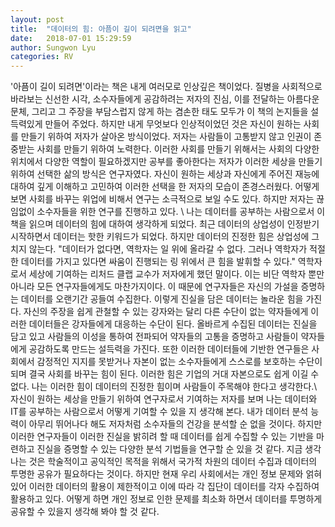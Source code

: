```yaml
---
layout: post
title:  "데이터의 힘: 아픔이 길이 되려면을 읽고"
date:   2018-07-01 15:29:59
author: Sungwon Lyu
categories: RV
---
```


'아픔이 길이 되려면'이라는 책은 내게 여러모로 인상깊은 책이었다. 질병을 사회적으로 바라보는 신선한 시각, 소수자들에게 공감하려는 저자의 진심, 이를 전달하는 아름다운 문체, 그리고 그 주장을 부담스럽지 않게 하는 겸손한 태도 모두가 이 책의 논지들을 설득력있게 만들어 주었다. 하지만 내게 무엇보다 인상적이었던 것은 자신이 원하는 사회를 만들기 위하여 저자가 살아온 방식이었다. 저자는 사람들이 고통받지 않고 인권이 존중받는 사회를 만들기 위하여 노력한다. 이러한 사회를 만들기 위해서는 사회의 다양한 위치에서 다양한 역할이 필요하겠지만 공부를 좋아한다는 저자가 이러한 세상을 만들기 위하여 선택한 삶의 방식은 연구자였다. 자신이 원하는 세상과 자신에게 주어진 재능에 대하여 깊게 이해하고 고민하여 이러한 선택을 한 저자의 모습이 존경스러웠다. 어떻게 보면 사회를 바꾸는 위업에 비해서 연구는 소극적으로 보일 수도 있다. 하지만 저자는 끊임없이 소수자들을 위한 연구를 진행하고 있다. \\
나는 데이터를 공부하는 사람으로서 이 책을 읽으며 데이터의 힘에 대하여 생각하게 되었다. 최근 데이터의 상업성이 인정받기 시작하면서 데이터는 핫한 키워드가 되었다. 하지만 데이터의 진정한 힘은 상업성에 그치지 않는다. "데이터가 없다면, 역학자는 일 위에 올라갈 수 없다. 그러나 역학자가 적절한 데이터를 가지고 있다면 싸움이 진행되는 링 위에서 큰 힘을 발휘할 수 있다." 역학자로서 세상에 기여하는 리처드 클랩 교수가 저자에게 했던 말이다. 이는 비단 역학자 뿐만 아니라 모든 연구자들에게도 마찬가지이다. 이 때문에 연구자들은 자신의 가설을 증명하는 데이터를 오랜기간 공들여 수집한다. 이렇게 진실을 담은 데이터는 놀라운 힘을 가진다. 자신의 주장을 쉽게 관철할 수 있는 강자와는 달리 다른 수단이 없는 약자들에게 이러한 데이터들은 강자들에게 대응하는 수단이 된다. 올바르게 수집된 데이터는 진실을 담고 있고 사람들의 이성을 통하여 전파되어 약자들의 고통을 증명하고 사람들이 약자들에게 공감하도록 만드는 설득력을 가진다. 또한 이러한 데이터들에 기반한 연구들은 사회에서 감정적인 지지를 못받거나 자본이 없는 소수자들에게 스스로를 보호하는 수단이 되며 결국 사회를 바꾸는 힘이 된다. 이러한 힘은 기업의 거대 자본으로도 쉽게 이길 수 없다. 나는 이러한 힘이 데이터의 진정한 힘이며 사람들이 주목해야 한다고 생각한다.\\
자신이 원하는 세상을 만들기 위하여 연구자로서 기여하는 저자를 보며 나는 데이터와 IT를 공부하는 사람으로서 어떻게 기여할 수 있을 지 생각해 본다. 내가 데이터 분석 능력이 아무리 뛰어나다 해도 저자처럼 소수자들의 건강을 분석할 순 없을 것이다. 하지만 이러한 연구자들이 이러한 진실을 밝히려 할 때 데이터를 쉽게 수집할 수 있는 기반을 마련하고 진실을 증명할 수 있는 다양한 분석 기법들을 연구할 순 있을 것 같다. 지금 생각나는 것은 학술적이고 공익적인 목적을 위해서 국가적 차원의 데이터 수집과 데이터의 투명한 공유가 필요하다는 것이다. 하지만 현재 우리 사회에서는 개인 정보 문제와 얽혀 있어 이러한 데이터의 활용이 제한적이고 이에 따라 각 집단이 데이터를 각자 수집하여 활용하고 있다. 어떻게 하면 개인 정보로 인한 문제를 최소화 하면서 데이터를 투명하게 공유할 수 있을지 생각해 봐야 할 것 같다. 